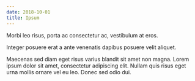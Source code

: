```yaml
---
date: 2018-10-01
title: Ipsum
---
```


Morbi leo risus, porta ac consectetur ac, vestibulum at eros.

Integer posuere erat a ante venenatis dapibus posuere velit aliquet.

<!--more-->

Maecenas sed diam eget risus varius blandit sit amet non magna. Lorem ipsum dolor sit amet, consectetur adipiscing elit. Nullam quis risus eget urna mollis ornare vel eu leo. Donec sed odio dui.
